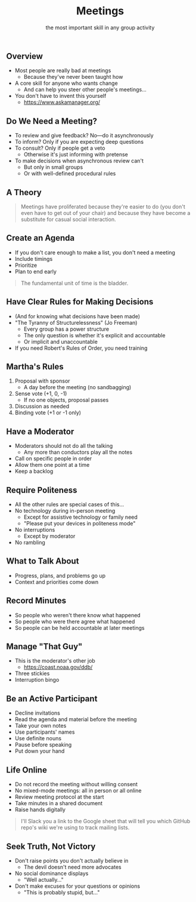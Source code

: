 <header class="caption">
  <h1>Meetings</h1>
  <p>the most important skill in any group activity</p>
</header>

<section class="slide" id="cover" markdown="1">

## Overview

-   Most people are really bad at meetings
    -   Because they've never been taught how
-   A core skill for anyone who wants change
    -   And can help you steer other people's meetings…
-   You don't have to invent this yourself
    -   <https://www.askamanager.org/>

</section>

<section class="slide" markdown="1">

## Do We Need a Meeting?

-   To review and give feedback? No—do it asynchronously
-   To inform? Only if you are expecting deep questions
-   To consult? Only if people get a veto
    -   Otherwise it's just informing with pretense
-   To make decisions when asynchronous review can't
    -   But only in small groups
    -   Or with well-defined procedural rules

</section>

<section class="slide" markdown="1">

## A Theory

> Meetings have proliferated because they're easier to do
> (you don't even have to get out of your chair)
> and because they have become a substitute for casual social interaction.

</section>

<section class="slide" markdown="1">

## Create an Agenda

-   If you don't care enough to make a list, you don't need a meeting
-   Include timings
-   Prioritize
-   Plan to end early

> The fundamental unit of time is the bladder.

</section>

<section class="slide" markdown="1">

## Have Clear Rules for Making Decisions

-   (And for knowing what decisions have been made)
-   "The Tyranny of Structurelessness" (Jo Freeman)
    -   Every group has a power structure
    -   The only question is whether it's explicit and accountable
    -   Or implicit and unaccountable
-   If you need Robert's Rules of Order, you need training

</section>

<section class="slide" markdown="1">

## Martha's Rules

1.  Proposal with sponsor
    -   A day before the meeting (no sandbagging)
2.  Sense vote (+1, 0, -1)
    -   If no one objects, proposal passes
3.  Discussion as needed
4.  Binding vote (+1 or -1 only)

</section>

<section class="slide" markdown="1">

## Have a Moderator

-   Moderators should not do all the talking
    -   Any more than conductors play all the notes
-   Call on specific people in order
-   Allow them one point at a time
-   Keep a backlog

</section>

<section class="slide" markdown="1">

## Require Politeness

-   All the other rules are special cases of this…
-   No technology during in-person meeting
    -   Except for assistive technology or family need
    -   "Please put your devices in politeness mode"
-   No interruptions
    -   Except by moderator
-   No rambling

</section>

<section class="slide" markdown="1">

## What to Talk About

-   Progress, plans, and problems go up
-   Context and priorities come down

</section>

<section class="slide" markdown="1">

## Record Minutes

-   So people who weren't there know what happened
-   So people who were there agree what happened
-   So people can be held accountable at later meetings

</section>

<section class="slide" markdown="1">

## Manage "That Guy"

-   This is the moderator's other job
    -   <https://coast.noaa.gov/ddb/>
-   Three stickies
-   Interruption bingo

</section>

<section class="slide" markdown="1">

## Be an Active Participant

-   Decline invitations
-   Read the agenda and material before the meeting
-   Take your own notes
-   Use participants' names
-   Use definite nouns
-   Pause before speaking
-   Put down your hand

</section>

<section class="slide" markdown="1">

## Life Online

-   Do not record the meeting without willing consent
-   No mixed-mode meetings: all in person or all online
-   Review meeting protocol at the start
-   Take minutes in a shared document
-   Raise hands digitally

> I'll Slack you a link to the Google sheet
> that will tell you which GitHub repo's wiki
> we're using to track mailing lists.

</section>

<section class="slide" markdown="1">

## Seek Truth, Not Victory

-   Don't raise points you don't actually believe in
    -   The devil doesn't need more advocates
-   No social dominance displays
    -   "Well actually…"
-   Don't make excuses for your questions or opinions
    -   "This is probably stupid, but…"

</section>
